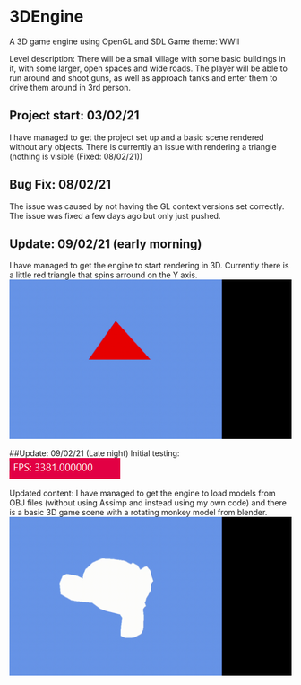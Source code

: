 # 3DEngine
A 3D game engine using OpenGL and SDL
Game theme: WWII

Level description:
There will be a small village with some basic buildings in it, with some larger, open spaces and wide roads.
The player will be able to run around and shoot guns, as well as approach tanks and enter them to drive them around in 3rd person. 

## Project start: 03/02/21
I have managed to get the project set up and a basic scene rendered without any objects. There is currently an issue with rendering a triangle (nothing is visible (Fixed: 08/02/21))

## Bug Fix: 08/02/21
The issue was caused by not having the GL context versions set correctly. The issue was fixed a few days ago but only just pushed.

## Update: 09/02/21 (early morning)
I have managed to get the engine to start rendering in 3D. Currently there is a little red triangle that spins arround on the Y axis.
<img src="Documentation_Assets/triangle_spin.gif?raw=true"/>

##Update: 09/02/21 (Late night)
Initial testing:
<img src="Documentation_Assets/initialFPS.png?raw=true"/>

Updated content:
I have managed to get the engine to load models from OBJ files (without using Assimp and instead using my own code) and there is a basic 3D game scene with a rotating monkey model from blender.
<img src="Documentation_Assets/monkey.gif?raw=true"/>